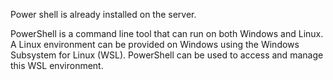 Power shell is already installed on the server.

PowerShell is a command line tool that can run on both Windows and Linux. A Linux environment can be provided on Windows using the Windows Subsystem for Linux (WSL). PowerShell can be used to access and manage this WSL environment.

